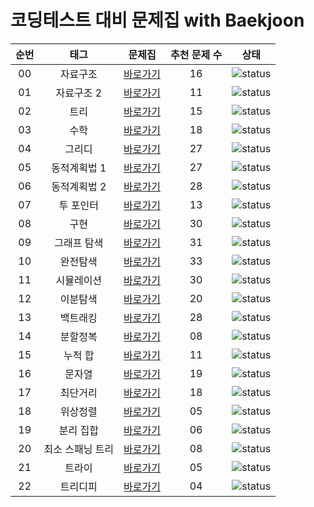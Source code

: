 # 코딩테스트 대비 문제집 with Baekjoon

| 순번 | 태그                | 문제집    | 추천 문제 수 |  상태             |
| :--: | :-----------------: | :------:  | :---------: |:---------------:|
| 00 | 자료구조 | [바로가기](./자료구조) | 16 | ![status][ToDo] |
| 01 | 자료구조 2 | [바로가기](./자료구조2) | 11 | ![status][ToDo] |
| 02 | 트리 | [바로가기](./트리) | 15 | ![status][Done] |
| 03 | 수학 | [바로가기](./수학) | 18 | ![status][ToDo] |
| 04 | 그리디 | [바로가기](./그리디) | 27 | ![status][Done] |
| 05 | 동적계획법 1 | [바로가기](./DP1) | 27 | ![status][Done] |
| 06 | 동적계획법 2 | [바로가기](./DP2) | 28 | ![status][Doing] |
| 07 | 투 포인터 | [바로가기](./투포인터) | 13 | ![status][Done] |
| 08 | 구현 | [바로가기](./구현) | 30 | ![status][ToDo] |
| 09 | 그래프 탐색 | [바로가기](./그래프탐색) | 31 | ![status][Done] |
| 10 | 완전탐색 | [바로가기](./브루트포스) | 33 | ![status][ToDo] |
| 11 | 시뮬레이션 | [바로가기](./시뮬레이션) | 30 | ![status][ToDo] |
| 12 | 이분탐색 | [바로가기](./이분탐색) | 20 | ![status][Done] |
| 13 | 백트래킹 | [바로가기](./백트래킹) | 28 | ![status][ToDo] |
| 14 | 분할정복 | [바로가기](./분할정복) | 08 | ![status][Done] |
| 15 | 누적 합 | [바로가기](./누적합) | 11 | ![status][Doing] |
| 16 | 문자열 | [바로가기](./문자열) | 19 | ![status][ToDo] |
| 17 | 최단거리 | [바로가기](./최단거리) | 18 | ![status][Done] |
| 18 | 위상정렬 | [바로가기](./위상정렬) | 05 | ![status][ToDo] |
| 19 | 분리 집합 | [바로가기](./분리집합) | 06 | ![status][Doing] |
| 20 | 최소 스패닝 트리 | [바로가기](./MST) | 08 | ![status][ToDo] |
| 21 | 트라이 | [바로가기](./트라이) | 05 | ![status][ToDo] |
| 22 | 트리디피 | [바로가기](./DP트리) | 04 | ![status][ToDo] |
 
 

[TODO]: https://img.shields.io/badge/-TODO-DFFD26
[DOING]: https://img.shields.io/badge/-DOING-31AE0F
[DONE]: https://img.shields.io/badge/-DONE-0885CC
